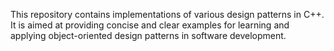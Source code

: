 This repository contains implementations of various design patterns in C++. It is aimed at providing concise and clear examples for learning and applying object-oriented design patterns in software development.
